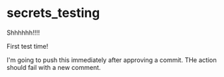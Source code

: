 # secrets_testing

Shhhhhh!!!!


First test time!

I'm going to push this immediately after approving a commit. THe action should fail with a new comment.

